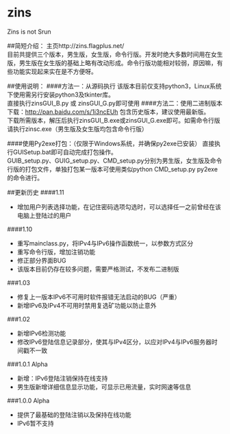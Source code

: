 # zins
Zins is not Srun

##简短介绍：
  主页http://zins.flagplus.net/
  <br />目前共提供三个版本，男生版，女生版，命令行版。开发时绝大多数时间用在女生版，男生版在女生版的基础上略有改动形成。命令行版功能相对较弱，原因嘛，有些功能实现起来实在是不方便呀。

##使用说明：
####方法一：从源码执行
  该版本目前仅支持python3，Linux系统下使用需另行安装python3及tkinter库。
  <br />直接执行zinsGUI_B.py 或 zinsGUI_G.py即可使用
####方法二：使用二进制版本
  下载：http://pan.baidu.com/s/1i3ncEUh  包含历史版本，建议使用最新版。
  <br />下载所需版本，解压后执行zinsGUI_B.exe或zinsGUI_G.exe即可。如需命令行版请执行zinsc.exe（男生版及女生版均包含命令行版）
  
####使用Py2exe打包：（仅限于Windows系统，并确保py2exe已安装）
  直接执行GUISetup.bat即可自动完成打包操作。
  <br />GUIB_setup.py、GUIG_setup.py、CMD_setup.py分别为男生版，女生版及命令行版的打包文件，单独打包某一版本可使用类似python CMD_setup.py py2exe的命令进行。
  

##更新历史
####1.11
+ 增加用户列表选择功能，在记住密码选项勾选时，可以选择任一之前曾经在该电脑上登陆过的用户

####1.10
+ 重写mainclass.py，将IPv4与IPv6操作函数统一，以参数方式区分
+ 重写命令行版，增加注销功能
+ 修正部分界面BUG
+ 该版本目前仍存在较多问题，需要严格测试，不发布二进制版

###1.03
+ 修复上一版本IPv6不可用时软件报错无法启动的BUG（严重）
+ 新增IPv6及IPv4不可用时禁用复选矿功能以防止意外

###1.02
+ 新增IPv6检测功能
+ 修改IPv6登陆信息记录部分，使其与IPv4区分，以应对IPv4与IPv6服务器时间戳不一致

###1.0.1 Alpha
+ 新增：IPv6登陆注销保持在线支持
+ 男生版新增详细信息显示功能，可显示已用流量，实时网速等信息
 
###1.0.0 Alpha
+ 提供了最基础的登陆注销以及保持在线功能
+ IPv6暂不支持